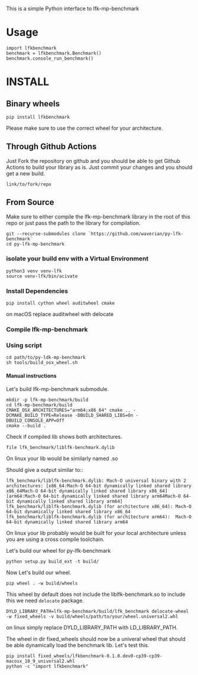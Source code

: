 This is a simple Python interface to lfk-mp-benchmark
# Usage

    import lfkbenchmark
    benchmark = lfkbenchmark.Benchmark()
    benchmark.console_run_benchmark()

# INSTALL

## Binary wheels

    pip install lfkbenchmark 

Please make sure to use the correct wheel for your architecture.

## Through Github Actions

Just Fork the repository on github and you should be able to get Github Actions to build your library as is. Just commit your changes and you should get a new build.

    link/to/fork/repo

## From Source

Make sure to either compile the lfk-mp-benchmark library in the root of this repo or just pass the path to the library for compilation.

    git --recurse-submodules clone `https://github.com/waverian/py-lfk-benchmark`
    cd py-lfk-mp-benchmark

### isolate your build env with a Virtual Environment

    python3 venv venv-lfk
    source venv-lfk/bin/acivate

### Install Dependencies

    pip install cython wheel auditwheel cmake

on macOS replace auditwheel with delocate

### Compile lfk-mp-benchmark

### Using script

    cd path/to/py-ldk-mp-benchmark
    sh tools/build_osx_wheel.sh

#### Manual instructions


Let's build  lfk-mp-benchmark submodule.

    mkdir -p lfk-mp-benchmark/build
    cd lfk-mp-benchmark/build
    CMAKE_OSX_ARCHITECTURES="arm64;x86_64" cmake .. -DCMAKE_BUILD_TYPE=Release -DBUILD_SHARED_LIBS=On -DBUILD_CONSOLE_APP=Off
    cmake --build .


Check if compiled lib shows both architectures.

    file lfk_benchmark/liblfk-benchmark.dylib

On linux your lib would be similarly named .so 

Should give a output similar to::

    lfk_benchmark/liblfk-benchmark.dylib: Mach-O universal binary with 2 architectures: [x86_64:Mach-O 64-bit dynamically linked shared library x86_64Mach-O 64-bit dynamically linked shared library x86_64] [arm64:Mach-O 64-bit dynamically linked shared library arm64Mach-O 64-bit dynamically linked shared library arm64]
    lfk_benchmark/liblfk-benchmark.dylib (for architecture x86_64):	Mach-O 64-bit dynamically linked shared library x86_64
    lfk_benchmark/liblfk-benchmark.dylib (for architecture arm64):	Mach-O 64-bit dynamically linked shared library arm64

On linux your lib probably would be built for your local architecture unless you are using a cross compile toolchain.

Let's build our wheel for py-lfk-benchmark

    python setup.py build_ext -t build/

Now Let's build our wheel.

    pip wheel . -w build/wheels

This wheel by default does not include the liblfk-benchmark.so to include this we need `delocate` package.

    DYLD_LIBRARY_PATH=lfk-mp-benchmark/build/lfk_benchmark delocate-wheel -w fixed_wheels -v build/wheels/path/to/your/wheel.universal2.whl

on linux simply replace DYLD_LIBRARY_PATH with LD_LIBRARY_PATH.

The wheel in dir fixed_wheels should now be a univeral wheel that should be able dynamically load the benchmark lib.
Let's test this.


    pip install fixed_wheels/lfkbenchmark-0.1.0.dev0-cp39-cp39-macosx_10_9_universal2.whl
    python -c "import lfkbenchmark"

